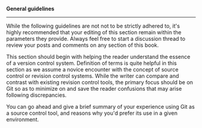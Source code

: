 **General guidelines**

---

While the following guidelines are not not to be strictly adhered to, it's highly recommended that your editing of this section remain within the parameters they provide. Always feel free to start a discussion thread to review your posts and comments on any section of this book.

This section should begin with helping the reader understand the essence of a version control system. Definition of terms is quite helpful in this section as we assume a novice encounter with the concept of source control or revision control systems. While the writer can compare and contrast with existing revision control tools, the primary focus should be on Git so as to minimize on and save the reader confusions that may arise following discrepancies.

You can go ahead and give a brief summary of your experience using Git as a source control tool, and reasons why you'd prefer its use in a given environment.

